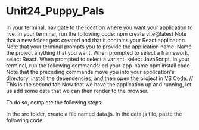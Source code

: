 # Unit24_Puppy_Pals
In your terminal, navigate to the location where you want your application to live.
In your terminal, run the following code:
npm create vite@latest
Note that a new folder gets created and that it contains your React application.
Note that your terminal prompts you to provide the application name. Name the project anything that you want.
When prompted to select a framework, select React.
When prompted to select a variant, select JavaScript.
In your terminal, run the following commands:
cd your-app-name
npm install
code .
Note that the preceding commands move you into your application's directory, install the dependencies, and then open the project in VS Code.
// This is the second tab 
Now that we have the application up and running, let us add some data that we can then render to the browser.

To do so, complete the following steps:

In the src folder, create a file named data.js.
In the data.js file, paste the following code: